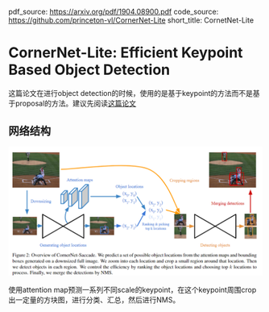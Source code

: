 pdf_source: https://arxiv.org/pdf/1904.08900.pdf
code_source: https://github.com/princeton-vl/CornerNet-Lite
short_title: CornetNet-Lite
# CornerNet-Lite: Efficient Keypoint Based Object Detection

这篇论文在进行object detection的时候，使用的是基于keypoint的方法而不是基于proposal的方法。建议先阅读[这篇论文](CornerNet_Detecting_Objects_as_Paired_Keypoints.md)

## 网络结构

![image](res/CornerNet结构.png)

使用attention map预测一系列不同scale的keypoint，在这个keypoint周围crop出一定量的方块图，进行分类、汇总，然后进行NMS。

